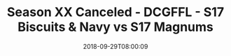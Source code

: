 ---
title: Season XX Canceled - DCGFFL - S17 Biscuits & Navy vs S17 Magnums
teams-score:
- team: _teams/s17-navy.md
  score:
- team: _teams/s17-gold.md
  score: 31
mvp: E. Guerra (Navy); A. Hines (Gold)
game-ball: B. Williams (Navy); D. Wilson (Gold)
season: 17
week: 2
date: '2018-09-29T08:00:09'
pageid: season-17-week-2-september-28-30-2018-6696-vs-6692
---